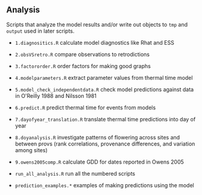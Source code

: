 ## Analysis

Scripts that analyze the model results and/or write out objects to `tmp` and `output` used in later scripts.

- `1.diagnositics.R` calculate model diagnostics like Rhat and ESS
- `2.obsVSretro.R` compare observations to retrodictions
- `3.factororder.R` order factors for making good graphs
- `4.modelparameters.R` extract parameter values from thermal time model
- `5.model_check_independentdata.R` check model predictions against data in O'Reilly 1988 and Nilsson 1981
- `6.predict.R` predict thermal time for events from models 
- `7.dayofyear_translation.R` translate thermal time predictions into day of year 
- `8.doyanalysis.R` investigate patterns of flowering across sites and between provs (rank correlations, provenance differences, and variation among sites)
- `9.owens2005comp.R` calculate GDD for dates reported in Owens 2005

- `run_all_analysis.R` run all the numbered scripts
- `prediction_examples.*` examples of making predictions using the model
